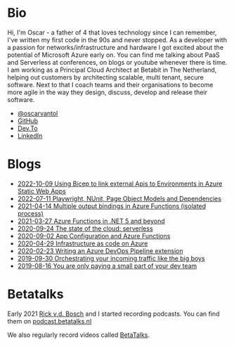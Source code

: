 # Bio

Hi, I'm Oscar - a father of 4 that loves technology since I can remember, I've written my first code in the 90s and never stopped. As a developer with a passion for networks/infrastructure and hardware I got excited about the potential of Microsoft Azure early on. You can find me talking about PaaS and Serverless at conferences, on blogs or youtube whenever there is time. I am working as a Principal Cloud Architect at Betabit in The Netherland, helping out customers by architecting scalable, multi tenant, secure software. Next to that I coach teams and their organisations to become more agile in the way they design, discuss, develop and release their software.

- [@oscarvantol](https://twitter.com/oscarvantol)
- [GitHub](https://github.com/oscarvantol)
- [Dev.To](https://dev.to/oscarvantol)
- [LinkedIn](https://www.linkedin.com/in/oscar-van-tol)


# Blogs
- [2022-10-09 Using Bicep to link external Apis to Environments in Azure Static Web Apps](blog-swa-bicep-linkedbackend.md)
- [2022-07-11 Playwright, NUnit, Page Object Models and Dependencies](blog-playwright.md)
- [2021-04-14 Multiple output bindings in Azure Functions (isolated process)](https://dev.to/oscarvantol/multiple-output-bindings-in-azure-functions-isolated-process-model-46ag)
- [2021-03-27 Azure Functions in .NET 5 and beyond](https://dev.to/oscarvantol/azure-functions-in-net-5-and-beyond-26d6)
- [2020-09-24 The state of the cloud: serverless](blog-serverless)
- [2020-09-02 App Configuration and Azure Functions](blog-app-configuration-and-azure-functions)
- [2020-04-29 Infrastructure as code on Azure](blog-infrastructure-as-code)
- [2020-02-23 Writing an Azure DevOps Pipeline extension](blog-azure-piplines)
- [2019-09-30 Orchestrating your incoming traffic like the big boys](blog-azure-front-door-service)
- [2019-08-16 You are only paying a small part of your dev team](blog-payback-time)

# Betatalks 

Early 2021 [Rick v.d. Bosch](https://www.rickvandenbosch.net/) and I started recording podcasts.
You can find them on [podcast.betatalks.nl](https://podcast.betatalks.nl)

We also regularly record videos called [BetaTalks](https://www.youtube.com/playlist?list=PLCLCtgDNNiJR_LDx6RT8X50VrKAH3_49B).
